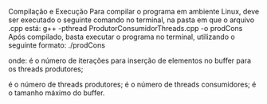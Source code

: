 Compilação e Execução
Para compilar o programa em ambiente Linux, deve ser executado o seguinte
comando no terminal, na pasta em que o arquivo .cpp está:
g++ -pthread ProdutorConsumidorThreads.cpp -o prodCons
Após compilado, basta executar o programa no terminal, utilizando o seguinte
formato:
./prodCons <v> <p> <c> <t>
onde:
<v> é o número de iterações para inserção de elementos no buffer para os threads
produtores;
<p> é o número de threads produtores;
<c> é o número de threads consumidores;
<t> é o tamanho máximo do buffer.

